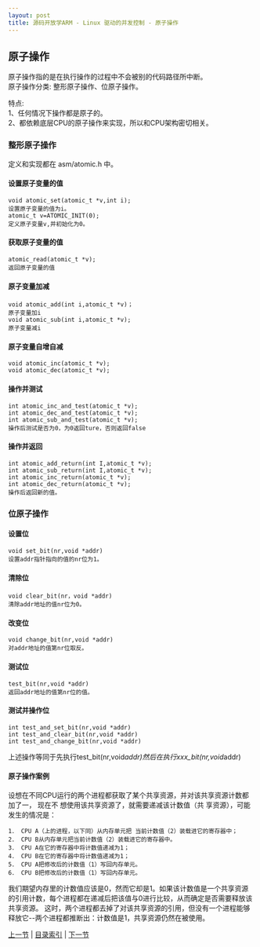 ```yaml
---
layout: post
title: 源码开放学ARM - Linux 驱动的并发控制 - 原子操作
---
```


## 原子操作
原子操作指的是在执行操作的过程中不会被别的代码路径所中断。  
原子操作分类:  整形原子操作、位原子操作。

特点:  
1、任何情况下操作都是原子的。  
2、都依赖底层CPU的原子操作来实现，所以和CPU架构密切相关。


### 整形原子操作
定义和实现都在 asm/atomic.h 中。

#### 设置原子变量的值
	void atomic_set(atomic_t *v,int i);
	设置原子变量的值为i。
	atomic_t v=ATOMIC_INIT(0);
	定义原子变量v,并初始化为0。

#### 获取原子变量的值
	atomic_read(atomic_t *v);
	返回原子变量的值
	
#### 原子变量加减
	void atomic_add(int i,atomic_t *v)；
	原子变量加i
	void atomic_sub(int i,atomic_t *v);
	原子变量减i

#### 原子变量自增自减
	void atomic_inc(atomic_t *v);
	void atomic_dec(atomic_t *v);

#### 操作并测试
	int atomic_inc_and_test(atomic_t *v);
	int atomic_dec_and_test(atomic_t *v);
	int atomic_sub_and_test(atomic_t *v);
	操作后测试是否为0，为0返回ture，否则返回false

#### 操作并返回
	int atomic_add_return(int I,atomic_t *v);
	int atomic_sub_return(int I,atomic_t *v);
	int atomic_inc_return(atomic_t *v);
	int atomic_dec_return(atomic_t *v);
	操作后返回新的值。

### 位原子操作

#### 设置位
	void set_bit(nr,void *addr)
	设置addr指针指向的值的nr位为1。
	
#### 清除位
	void clear_bit(nr，void *addr)
	清除addr地址的值nr位为0。
	
#### 改变位
	void change_bit(nr,void *addr)
	对addr地址的值第nr位取反。
	
#### 测试位
	test_bit(nr,void *addr)
	返回addr地址的值第nr位的值。

#### 测试并操作位
	int test_and_set_bit(nr,void *addr)
	int test_and_clear_bit(nr,void *addr)
	int test_and_change_bit(nr,void *addr)

上述操作等同于先执行test_bit(nr,void*addr)然后在执行xxx_bit(nr,void*addr)

#### 原子操作案例
设想在不同CPU运行的两个进程都获取了某个共享资源，并对该共享资源计数都加了一，
现在不 想使用该共享资源了，就需要递减该计数值（共 享资源），可能发生的情况是： 

	1． CPU A（上的进程，以下同）从内存单元把 当前计数值（2）装载进它的寄存器中； 
	2． CPU B从内存单元把当前计数值（2）装载进它的寄存器中。 
	3． CPU A在它的寄存器中将计数值递减为1； 
	4． CPU B在它的寄存器中将计数值递减为1； 
	5． CPU A把修改后的计数值（1）写回内存单元。 
	6． CPU B把修改后的计数值（1）写回内存单元。
	
我们期望内存里的计数值应该是0，然而它却是1。如果该计数值是一个共享资源的引用计数，每个进程都在递减后把该值与0进行比较，从而确定是否需要释放该共享资源。
这时，两个进程都去掉了对该共享资源的引用，但没有一个进程能够释放它--两个进程都推断出：计数值是1，共享资源仍然在被使用。


[上一节](chp105-2.html)  |  [目录索引](../index.html)  |  [下一节](chp105-4.html)
